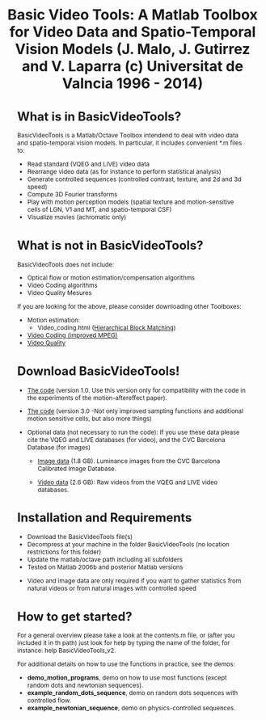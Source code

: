 ---
title: "Basic Video Tools: A Matlab Toolbox for Video Data and Spatio-Temporal Vision Models (J. Malo, J. Gutirrez and V. Laparra (c) Universitat de Valncia 1996 - 2014)"
abstract: |
  # What is in BasicVideoTools?
  BasicVideoTools is a Matlab/Octave Toolbox intendend to deal with video data and spatio-temporal vision models. In particular, it includes convenient *.m files to:
  - Read standard (VQEG and LIVE) video data
  - Rearrange video data (as for instance to perform statistical  analysis)
  - Generate controlled sequences (controlled contrast, texture, and  2d and 3d speed)
  - Compute 3D Fourier transforms
  - Play with motion perception models (spatial texture and  motion-sensitive cells of LGN, V1 and MT, and spatio-temporal CSF)
  - Visualize movies (achromatic only)

  # What is not in BasicVideoTools?
  
  BasicVideoTools does not include:
  - Optical flow or motion estimation/compensation algorithms 
  - Video Coding algorithms
  - Video Quality Mesures
   
   If you are looking for the above, please consider downloading   other Toolboxes:
  
  - Motion estimation:
    - Video_coding.html  ([Hierarchical Block Matching](http://www.scholarpedia.org/article/Optic_flow))
  - [Video Coding (improved MPEG)](./../../videocodingtools/content) 
  - [Video Quality](./../../videoqualitytools/content) 

  # Download BasicVideoTools!

  - [The code](https://huggingface.co/datasets/isp-uv-es/Web_site_legacy/resolve/main/code/soft_imvideo/vista_toolbox/BasicVideoTools_code.zip) (version 1.0. Use this version only for compatibility with the code in the experiments of the motion-aftereffect paper).
  
  - [The code](https://huggingface.co/datasets/isp-uv-es/Web_site_legacy/resolve/main/code/soft_imvideo/basic_video/BasicVideoTools_v3.zip) (version 3.0 -Not only improved sampling functions and additional motion sensitive cells, but also more things)
  
  - Optional data (not necessary to run the code):  If you use these data please cite the VQEG and LIVE databases (for video), and the CVC Barcelona Database (for images)
  
    - [Image data](https://huggingface.co/datasets/isp-uv-es/Web_site_legacy/resolve/main/code/soft_imvideo/basic_video/image_data.zip) (1.8 GB). Luminance images from the CVC Barcelona Calibrated Image Database.
    
    - [Video data](https://huggingface.co/datasets/isp-uv-es/Web_site_legacy/resolve/main/code/soft_imvideo/basic_video/video_data.rar) (2.6 GB): Raw videos from the VQEG and LIVE video databases.

  # Installation and Requirements

  - Download the BasicVideoTools file(s)
  - Decompress at your machine in the folder BasicVideoTools (no location restrictions for this folder)
  - Update the matlab/octave path including all subfolders
  - Tested on Matlab 2006b and posterior Matlab versions
 
  * Video and image data are only required if you want to gather statistics from natural videos or from natural images with controlled speed

  # How to get started?
  For a general overview please take a look at the contents.m file, or (after you included it in th path) just look for help by typing the name of the folder, for instance: help BasicVideoTools_v2.
  
  For additional details on how to use the functions in practice, see the demos:

  - **demo_motion_programs**, demo on how to use most functions (except random dots and newtonian sequences).
  - **example_random_dots_sequence**, demo on random dots sequences with controlled flow.
  - **example_newtonian_sequence**, demo on physics-controlled sequences.
---